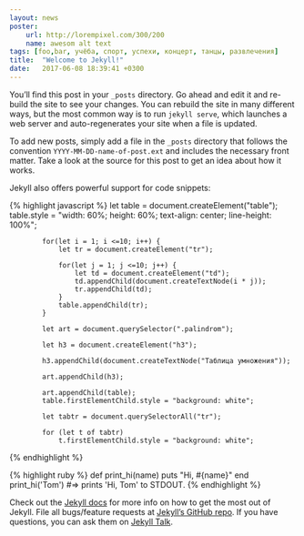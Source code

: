 ```yaml
---
layout: news
poster:
    url: http://lorempixel.com/300/200
    name: awesom alt text
tags: [foo,bar, учёба, спорт, успехи, концерт, танцы, развлечения]
title:  "Welcome to Jekyll!"
date:   2017-06-08 18:39:41 +0300
---
```

You’ll find this post in your `_posts` directory. Go ahead and edit it and re-build the site to see your changes. You can rebuild the site in many different ways, but the most common way is to run `jekyll serve`, which launches a web server and auto-regenerates your site when a file is updated.

To add new posts, simply add a file in the `_posts` directory that follows the convention `YYYY-MM-DD-name-of-post.ext` and includes the necessary front matter. Take a look at the source for this post to get an idea about how it works.

Jekyll also offers powerful support for code snippets:

{% highlight javascript %}
       let table = document.createElement("table");
            table.style = "width: 60%; height: 60%; text-align: center; line-height: 100%";

            for(let i = 1; i <=10; i++) {
                let tr = document.createElement("tr");

                for(let j = 1; j <=10; j++) {
                    let td = document.createElement("td");
                    td.appendChild(document.createTextNode(i * j));
                    tr.appendChild(td);
                }
                table.appendChild(tr);
            }

            let art = document.querySelector(".palindrom");

            let h3 = document.createElement("h3");

            h3.appendChild(document.createTextNode("Таблица умножения"));

            art.appendChild(h3);

            art.appendChild(table);
            table.firstElementChild.style = "background: white";

            let tabtr = document.querySelectorAll("tr");

            for (let t of tabtr)
                t.firstElementChild.style = "background: white";
{% endhighlight %}

 

{% highlight ruby %}
def print_hi(name)
  puts "Hi, #{name}"
end
print_hi('Tom')
#=> prints 'Hi, Tom' to STDOUT.
{% endhighlight %}

Check out the [Jekyll docs][jekyll-docs] for more info on how to get the most out of Jekyll. File all bugs/feature requests at [Jekyll’s GitHub repo][jekyll-gh]. If you have questions, you can ask them on [Jekyll Talk][jekyll-talk].

[jekyll-docs]: https://jekyllrb.com/docs/home
[jekyll-gh]:   https://github.com/jekyll/jekyll
[jekyll-talk]: https://talk.jekyllrb.com/
